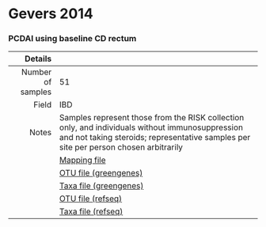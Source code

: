 # Gevers 2014

### PCDAI using baseline CD rectum


| Details        |             |
| -------------: |-------------|
| Number of samples | 51
| Field | IBD
| Notes | Samples represent those from the RISK collection only, and individuals without immunosuppression and not taking steroids; representative samples per site per person chosen arbitrarily
| | [Mapping file]()
| | [OTU file (greengenes)]()
| | [Taxa file (greengenes)]()
| | [OTU file (refseq)]()
| | [Taxa file (refseq)]()